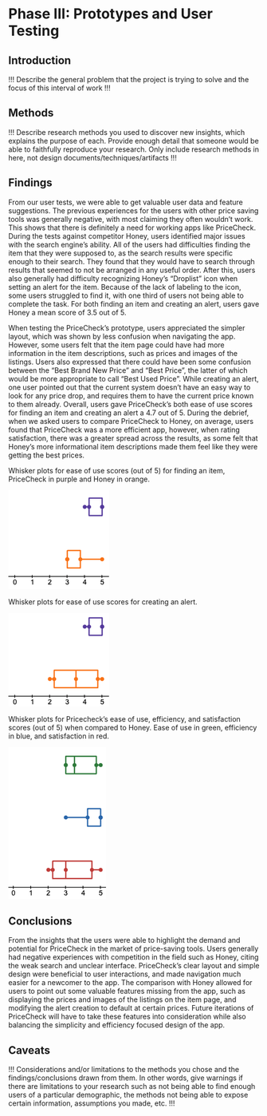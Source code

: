 # Phase III: Prototypes and User Testing

## Introduction

!!! Describe the general problem that the project is trying to solve and the focus of this interval of work !!!

## Methods

!!! Describe research methods you used to discover new insights, which explains the purpose of each. Provide enough detail that someone would be able to faithfully reproduce your research. Only include research methods in here, not design documents/techniques/artifacts !!!

## Findings

From our user tests, we were able to get valuable user data and feature suggestions.  The previous experiences for the users with other price saving tools was generally negative, with most claiming they often wouldn’t work.  This shows that there is definitely a need for working apps like PriceCheck.  During the tests against competitor Honey, users identified major issues with the search engine’s ability.  All of the users had difficulties finding the item that they were supposed to, as the search results were specific enough to their search.  They found that they would have to search through results that seemed to not be arranged in any useful order.  After this, users also generally had difficulty recognizing Honey’s “Droplist” icon when setting an alert for the item.  Because of the lack of labeling to the icon, some users struggled to find it, with one third of users not being able to complete the task.  For both finding an item and creating an alert, users gave Honey a mean score of 3.5 out of 5.

When testing the PriceCheck’s prototype, users appreciated the simpler layout, which was shown by less confusion when navigating the app.  However, some users felt that the item page could have had more information in the item descriptions, such as prices and images of the listings.  Users also expressed that there could have been some confusion between the “Best Brand New Price” and “Best Price”, the latter of which would be more appropriate to call “Best Used Price”.  While creating an alert, one user pointed out that the current system doesn’t have an easy way to look for any price drop, and requires them to have the current price known to them already.  Overall, users gave PriceCheck’s both ease of use scores for finding an item and creating an alert a 4.7 out of 5.  During the debrief, when we asked users to compare PriceCheck to Honey, on average, users found that PriceCheck was a more efficient app, however, when rating satisfaction, there was a greater spread across the results, as some felt that Honey’s more informational item descriptions made them feel like they were getting the best prices.

Whisker plots for ease of use scores (out of 5) for finding an item, PriceCheck in purple and Honey in orange.

![finding-item](finding-item.png)

Whisker plots for ease of use scores for creating an alert.

![creating-alert](creating-alert.png)

Whisker plots for Pricecheck’s ease of use, efficiency, and satisfaction scores (out of 5) when compared to Honey.  Ease of use in green, efficiency in blue, and satisfaction in red.

![comparisons](comparisons.png)

## Conclusions

From the insights that the users were able to highlight the demand and potential for PriceCheck in the market of price-saving tools.  Users generally had negative experiences with competition in the field such as Honey, citing the weak search and unclear interface.  PriceCheck’s clear layout and simple design were beneficial to user interactions, and made navigation much easier for a newcomer to the app.  The comparison with Honey allowed for users to point out some valuable features missing from the app, such as displaying the prices and images of the listings on the item page, and modifying the alert creation to default at certain prices.  Future iterations of PriceCheck will have to take these features into consideration while also balancing the simplicity and efficiency focused design of the app.

## Caveats

!!! Considerations and/or limitations to the methods you chose and the findings/conclusions drawn from them. In other words, give warnings if there are limitations to your research such as not being able to find enough users of a particular demographic, the methods not being able to expose certain information, assumptions you made, etc. !!!
